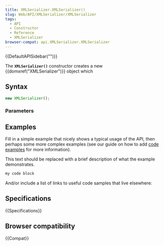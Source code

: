 ```yaml
---
title: XMLSerializer.XMLSerializer()
slug: Web/API/XMLSerializer/XMLSerializer
tags:
  - API
  - Constructor
  - Reference
  - XMLSerializer
browser-compat: api.XMLSerializer.XMLSerializer
---
```

{{DefaultAPISidebar("")}}

The **`XMLSerializer()`** constructor creates a new {{domxref("XMLSerializer")}} object which 

## Syntax

```js
new XMLSerializer();
```

### Parameters



## Examples

Fill in a simple example that nicely shows a typical usage of the API, then perhaps some more complex examples (see our guide on how to add [code examples](/en-US/docs/MDN/Contribute/Structures/Code_examples) for more information).

This text should be replaced with a brief description of what the example demonstrates.

```js
my code block
```

And/or include a list of links to useful code samples that live elsewhere:

## Specifications

{{Specifications}}

## Browser compatibility

{{Compat}}


